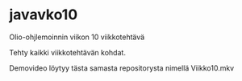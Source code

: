 # javavko10
Olio-ohjlemoinnin viikon 10 viikkotehtävä

Tehty kaikki viikkotehtävän kohdat.

Demovideo löytyy tästa samasta repositorysta nimellä Viikko10.mkv
